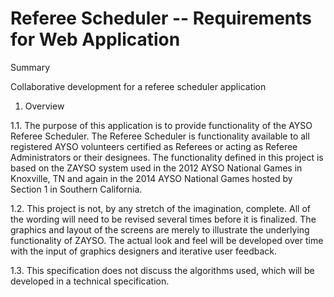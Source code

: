 # Referee Scheduler -- Requirements for Web Application

Summary

Collaborative development for a referee scheduler application

1.	Overview

1.1.	The purpose of this application is to provide functionality of the AYSO Referee Scheduler.  The Referee Scheduler is functionality available to all registered AYSO volunteers certified as Referees or acting as Referee Administrators or their designees.  The functionality defined in this project is based on the ZAYSO system used in the 2012 AYSO National Games in Knoxville, TN and again in the 2014 AYSO National Games hosted by Section 1 in Southern California.

1.2.	This project is not, by any stretch of the imagination, complete. All of the wording will need to be revised several times before it is finalized. The graphics and layout of the screens are merely to illustrate the underlying functionality of ZAYSO. The actual look and feel will be developed over time with the input of graphics designers and iterative user feedback.

1.3.	This specification does not discuss the algorithms used, which will be developed in a technical specification. 

